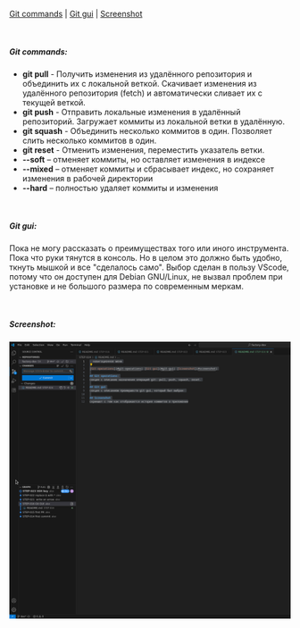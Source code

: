 [Git commands](#git-commands) | [Git gui](#git-gui) | [Screenshot](#screenshot)

<br />

##### Git commands:

+ **git pull** - Получить изменения из удалённого репозитория и объединить их с локальной веткой. Скачивает изменения из удалённого репозитория (fetch) и автоматически сливает их с текущей веткой.
+ **git push** - Отправить локальные изменения в удалённый репозиторий. Загружает коммиты из локальной ветки в удалённую.
+ **git squash** - Объединить несколько коммитов в один. Позволяет слить несколько коммитов в один.
+ **git reset** - Отменить изменения, переместить указатель ветки.
 + **--soft** – отменяет коммиты, но оставляет изменения в индексе
 + **--mixed** – отменяет коммиты и сбрасывает индекс, но сохраняет изменения в рабочей директории
 + **--hard** – полностью удаляет коммиты и изменения

<br />

##### Git gui:

Пока не могу рассказать о преимуществах того или иного инструмента. Пока что руки тянутся в консоль. Но в целом это должно быть удобно, ткнуть мышкой и все "сделалось само". Выбор сделан в пользу VScode, потому что он доступен для Debian GNU/Linux, не вызвал проблем при установке и не большого размера по современным меркам.

<br />

##### Screenshot:

![Screenshot](./img/dof.png)